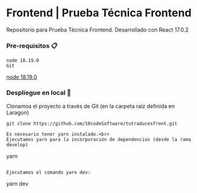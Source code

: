 # Frontend | Prueba Técnica Frontend

Repositorio para Prueba Técnica Frontend. Desarrollado con React 17.0.2

### Pre-requisitos 📋

```
node 18.19.0
Git
```
[node 18.19.0](https://nodejs.org/download/release/v18.19.0/)

### Despliegue en local 🔧

Clonamos el proyecto a través de Git (en la carpeta raíz definida en Laragon)
```
git clone https://github.com/10codeSoftware/tutraducesfront.git
```
```
Es necesario tener yarn instalado.<br>
Ejecutamos yarn para la incorporación de dependencias (desde la rama develop)

```
yarn
```

Ejecutamos el comando yarn dev:

```
yarn dev
```
